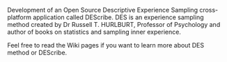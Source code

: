 Development of an Open Source Descriptive Experience Sampling cross-platform application called DEScribe. DES is an experience sampling method created by Dr Russell T. HURLBURT,  Professor of Psychology and author of books on statistics and sampling inner experience.

Feel free to read the Wiki pages if you want to learn more about DES method or DEScribe.